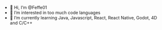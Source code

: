 - 👋 Hi, I’m @Feffe01
- 👀 I’m interested in too much code languages
- 🌱 I’m currently learning Java, Javascript, React, React Native, Godot, 4D and C/C++
